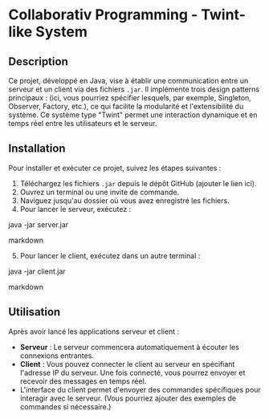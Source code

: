 # Collaborativ Programming - Twint-like System

## Description
Ce projet, développé en Java, vise à établir une communication entre un serveur et un client via des fichiers `.jar`. Il implémente trois design patterns principaux : (ici, vous pourriez spécifier lesquels, par exemple, Singleton, Observer, Factory, etc.), ce qui facilite la modularité et l'extensibilité du système. Ce système type "Twint" permet une interaction dynamique et en temps réel entre les utilisateurs et le serveur.

## Installation
Pour installer et exécuter ce projet, suivez les étapes suivantes :
1. Téléchargez les fichiers `.jar` depuis le dépôt GitHub (ajouter le lien ici).
2. Ouvrez un terminal ou une invite de commande.
3. Naviguez jusqu'au dossier où vous avez enregistré les fichiers.
4. Pour lancer le serveur, exécutez :

java -jar server.jar

markdown

5. Pour lancer le client, exécutez dans un autre terminal :

java -jar client.jar

markdown


## Utilisation
Après avoir lancé les applications serveur et client :
- **Serveur** : Le serveur commencera automatiquement à écouter les connexions entrantes.
- **Client** : Vous pouvez connecter le client au serveur en spécifiant l'adresse IP du serveur. Une fois connecté, vous pourrez envoyer et recevoir des messages en temps réel.
- L'interface du client permet d'envoyer des commandes spécifiques pour interagir avec le serveur. (Vous pourriez ajouter des exemples de commandes si nécessaire.)
